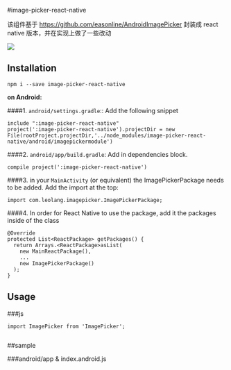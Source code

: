 #image-picker-react-native

该组件基于 https://github.com/easonline/AndroidImagePicker 封装成 react native 版本，并在实现上做了一些改动

[![](https://github.com/Leo-Lang/image-picker-react-native/docs/imagePicker.gif)](./example)

## Installation

```
npm i --save image-picker-react-native
```

**on Android:**

####1. `android/settings.gradle`:: Add the following snippet

```
include ":image-picker-react-native"
project(':image-picker-react-native').projectDir = new File(rootProject.projectDir,'../node_modules/image-picker-react-native/android/imagepickermodule')
```

####2. `android/app/build.gradle`: Add in dependencies block.

```
compile project(':image-picker-react-native')
```

####3. in your `MainActivity` (or equivalent) the ImagePickerPackage needs to be added. Add the import at the top:

```
import com.leolang.imagepicker.ImagePickerPackage;
```
####4. In order for React Native to use the package, add it the packages inside of the class
```
@Override
protected List<ReactPackage> getPackages() {
  return Arrays.<ReactPackage>asList(
	new MainReactPackage(),
	...
	new ImagePickerPackage()
  );
}

```
## Usage
###js

```
import ImagePicker from 'ImagePicker';


```





##sample
   
###android/app & index.android.js